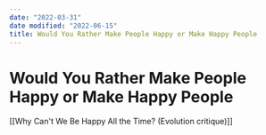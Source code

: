 ```yaml
---
date: "2022-03-31"
date modified: "2022-06-15"
title: Would You Rather Make People Happy or Make Happy People
---
```


# Would You Rather Make People Happy or Make Happy People
[[Why Can't We Be Happy All the Time? (Evolution critique)]]
